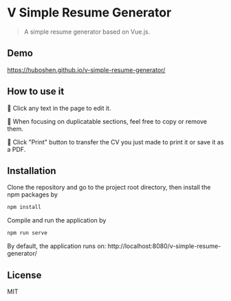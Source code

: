 # V Simple Resume Generator
> A simple resume generator based on Vue.js.   

## Demo
https://huboshen.github.io/v-simple-resume-generator/

## How to use it
:memo:  Click any text in the page to edit it.   


:dart:  When focusing on duplicatable sections, feel free to copy or remove them.   


:beer:  Click "Print" button to transfer the CV you just made to print it or save it as a PDF.    

## Installation
Clone the repository and go to the project root directory, then install the npm packages by
```bash
npm install
```
Compile and run the application by
```bash
npm run serve
```
By default, the application runs on:
http://localhost:8080/v-simple-resume-generator/ 

## License
MIT
 
